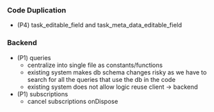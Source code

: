 
### Code Duplication 
- (P4) task_editable_field and task_meta_data_editable_field 

### Backend 
- (P1) queries 
    - centralize into single file as constants/functions 
    - existing system makes db schema changes risky as we have to search for all the queries that use the db in the code 
    - existing system does not allow logic reuse client -> backend 
- (P1) subscriptions
    - cancel subscriptions onDispose 